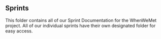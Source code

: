 ## Sprints

This folder contains all of our Sprint Documentation for the WhenWeMet project. All of our individual sprints have their own designated folder for easy access.
